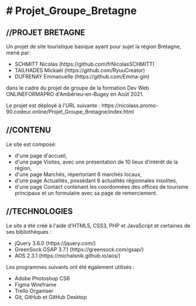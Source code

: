 <h1># Projet_Groupe_Bretagne</h1>
<h2>//PROJET BRETAGNE</h2>
<div>
  <p>
    Un projet de site touristique basique ayant pour sujet la région Bretagne,
    mené par:
  </p>
  <ul>
    <li>SCHMITT Nicolas (https://github.com/frNicolasSCHMITT)</li>
    <li>TAILHADES Mickaël (https://github.com/RyuuCreator)</li>
    <li>DUFRENAY Emmanuelle (https://github.com/Emma-gin)</li>
  </ul>
  <p>
    dans le cadre du projet de groupe de la formation Dev Web ONLINEFORMAPRO
    d'Ambérieu-en-Bugey en Août 2021.
  </p>
  <p>
    Le projet est déployé à l'URL suivante :
    https://nicolass.promo-90.codeur.online/Projet_Groupe_Bretagne/index.html
  </p>
</div>
<h2>//CONTENU</h2>
<p>Le site est composé:</p>
<ul>
  <li>d'une page d'accueil,</li>
  <li>
    d'une page Visites, avec une présentation de 10 lieux d'intérêt de la
    région,
  </li>
  <li>d'une page Marchés, répertoriant 6 marchés locaux,</li>
  <li>d'une page Actualités, possédant 6 actualités régionnales insolites,</li>
  <li>
    d'une page Contact contenant les coordonnées des offices de tourisme
    principaux et un formulaire avec sa page de remerciement.
  </li>
</ul>
<h2>//TECHNOLOGIES</h2>
<p>
  Le site a été créé à l'aide d'HTML5, CSS3, PHP et JavaScript et certaines de
  ses bibliothèques :
</p>
<ul>
  <li>jQuery 3.6.0 (https://jquery.com/)</li>
  <li>GreenSock GSAP 3.7.1 (https://greensock.com/gsap/)</li>
  <li>AOS 2.3.1 (https://michalsnik.github.io/aos/)</li>
</ul>
<p>Les programmes suivants ont été également utilisés :</p>
<ul>
  <li>Adobe Photoshop CS6</li>
  <li>Figma Wireframe</li>
  <li>Trello Organiser</li>
  <li>Git, GitHub et GitHub Desktop</li>
</ul>
